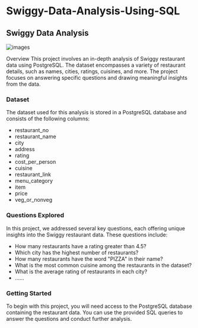 # Swiggy-Data-Analysis-Using-SQL


## Swiggy Data Analysis

![images](https://github.com/Shashank1130/Swiggy-Data-Analysis-Using-SQL/assets/107529934/69175d6e-d49d-4194-884d-42b33cb2f3e6)


Overview
This project involves an in-depth analysis of Swiggy restaurant data using PostgreSQL. The dataset encompasses a variety of restaurant details, such as names, cities, ratings, cuisines, and more. The project focuses on answering specific questions and drawing meaningful insights from the data.

### Dataset
The dataset used for this analysis is stored in a PostgreSQL database and consists of the following columns:

- restaurant_no
- restaurant_name
- city
- address
- rating
- cost_per_person
- cuisine
- restaurant_link
- menu_category
- item
- price
- veg_or_nonveg


### Questions Explored
In this project, we addressed several key questions, each offering unique insights into the Swiggy restaurant data. These questions include:

- How many restaurants have a rating greater than 4.5? 
- Which city has the highest number of restaurants?
- How many restaurants have the word "PIZZA" in their name?
- What is the most common cuisine among the restaurants in the dataset?
- What is the average rating of restaurants in each city?
- ......


### Getting Started
To begin with this project, you will need access to the PostgreSQL database containing the restaurant data. You can use the provided SQL queries to answer the questions and conduct further analysis.
